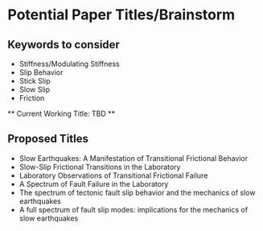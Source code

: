 # Potential Paper Titles/Brainstorm

## Keywords to consider
* Stiffness/Modulating Stiffness
* Slip Behavior
* Stick Slip
* Slow Slip
* Friction

** Current Working Title: TBD **

## Proposed Titles
* Slow Earthquakes: A Manifestation of Transitional Frictional Behavior
* Slow-Slip Frictional Transitions in the Laboratory
* Laboratory Observations of Transitional Frictional Failure
* A Spectrum of Fault Failure in the Laboratory
* The spectrum of tectonic fault slip behavior and the mechanics of slow earthquakes
* A full spectrum of fault slip modes: implications for the mechanics of slow earthquakes
